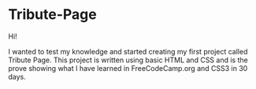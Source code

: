 # Tribute-Page

Hi!

I wanted to test my knowledge and started creating my first project called Tribute Page. This project is written using basic HTML and CSS and is the prove showing what I have learned in FreeCodeCamp.org and CSS3 in 30 days.
